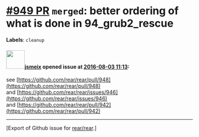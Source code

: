 [\#949 PR](https://github.com/rear/rear/pull/949) `merged`: better ordering of what is done in 94\_grub2\_rescue
================================================================================================================

**Labels**: `cleanup`

#### <img src="https://avatars.githubusercontent.com/u/1788608?u=925fc54e2ce01551392622446ece427f51e2f0ce&v=4" width="50">[jsmeix](https://github.com/jsmeix) opened issue at [2016-08-03 11:13](https://github.com/rear/rear/pull/949):

see
[https://github.com/rear/rear/pull/948](https://github.com/rear/rear/pull/948)  
and
[https://github.com/rear/rear/issues/946](https://github.com/rear/rear/issues/946)  
and
[https://github.com/rear/rear/pull/942](https://github.com/rear/rear/pull/942)

------------------------------------------------------------------------

\[Export of Github issue for
[rear/rear](https://github.com/rear/rear).\]
